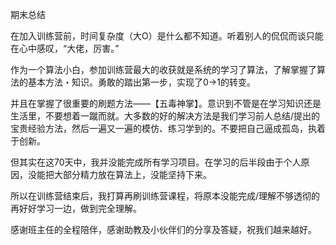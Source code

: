 期末总结

在加入训练营前，时间复杂度（大O）是什么都不知道。听着别人的侃侃而谈只能在心中感叹，“大佬，厉害。”

作为一个算法小白，参加训练营最大的收获就是系统的学习了算法，了解掌握了算法的基本方法・知识。勇敢的踏出第一步，实现了0→1的转变。

并且在掌握了很重要的刷题方法——【五毒神掌】。意识到不管是在学习知识还是生活里，不要想着一蹴而就。大多数的好的解决方法是我们学习前人总结/提出的宝贵经验方法，然后一遍又一遍的模仿、练习学到的。不要把自己逼成孤岛，执着于创新。

但其实在这70天中，我并没能完成所有学习项目。在学习的后半段由于个人原因，没能把大部分精力放在算法上，没能坚持下来。

所以在训练营结束后，我打算再刷训练营课程，将原本没能完成/理解不够透彻的再好好学习一边，做到完全理解。

感谢班主任的全程陪伴，感谢助教及小伙伴们的分享及答疑，祝我们越来越好。
